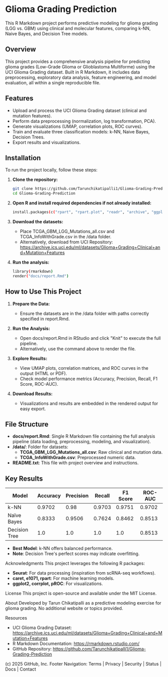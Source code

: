 # Glioma Grading Prediction

This R Markdown project performs predictive modeling for glioma grading (LGG vs. GBM) using clinical and molecular features, comparing k-NN, Naive Bayes, and Decision Tree models.

## Overview
This project provides a comprehensive analysis pipeline for predicting glioma grades (Low-Grade Glioma or Glioblastoma Multiforme) using the UCI Glioma Grading dataset. Built in R Markdown, it includes data preprocessing, exploratory data analysis, feature engineering, and model evaluation, all within a single reproducible file.

## Features
- Upload and process the UCI Glioma Grading dataset (clinical and mutation features).
- Perform data preprocessing (normalization, log transformation, PCA).
- Generate visualizations (UMAP, correlation plots, ROC curves).
- Train and evaluate three classification models: k-NN, Naive Bayes, Decision Trees.
- Export results and visualizations.

## Installation
To run the project locally, follow these steps:

1. **Clone the repository:**
   ```bash
   git clone https://github.com/Tarunchikatipalli1/Glioma-Grading-Prediction.git
   cd Glioma-Grading-Prediction
   ```
   
3. **Open R and install required dependencies if not already installed:**
   ```bash
   install.packages(c("rpart", "rpart.plot", "readr", "archive", "ggplot2", "corrplot", "dplyr", "MASS", "caret", "class", "e1071", "glmnet", "pROC", "tinytex"))
   ```


5. **Download the datasets:**
   - Place TCGA_GBM_LGG_Mutations_all.csv and TCGA_InfoWithGrade.csv in the /data folder.
   - Alternatively, download from UCI Repository: https://archive.ics.uci.edu/ml/datasets/Glioma+Grading+Clinical+and+Mutation+Features

6. **Run the analysis:**
   ```bash
   library(rmarkdown)
   render("docs/report.Rmd")
   ```

## How to Use This Project
1. **Prepare the Data:**
   - Ensure the datasets are in the /data folder with paths correctly specified in report.Rmd.

2. **Run the Analysis:**
   - Open docs/report.Rmd in RStudio and click "Knit" to execute the full pipeline.
   - Alternatively, use the command above to render the file.

3. **Explore Results:**
   - View UMAP plots, correlation matrices, and ROC curves in the output (HTML or PDF).
   - Check model performance metrics (Accuracy, Precision, Recall, F1 Score, ROC-AUC).

4. **Download Results:**
   - Visualizations and results are embedded in the rendered output for easy export.

## File Structure
- **docs/report.Rmd**: Single R Markdown file containing the full analysis pipeline (data loading, preprocessing, modeling, and visualization).
- **/data/**: Folder for datasets:
  - **TCGA_GBM_LGG_Mutations_all.csv**: Raw clinical and mutation data.
  - **TCGA_InfoWithGrade.csv**: Preprocessed numeric data.
- **README.txt**: This file with project overview and instructions.

## Key Results

| Model         | Accuracy | Precision | Recall | F1 Score | ROC-AUC |
|---------------|----------|-----------|--------|----------|---------|
| k-NN          | 0.9702   | 0.98      | 0.9703 | 0.9751   | 0.9702  |
| Naïve Bayes   | 0.8333   | 0.9506    | 0.7624 | 0.8462   | 0.8513  |
| Decision Tree | 1.0      | 1.0       | 1.0    | 1.0      | 0.8513  |

- **Best Model**: k-NN offers balanced performance.
- **Note**: Decision Tree's perfect scores may indicate overfitting.

Acknowledgments
This project leverages the following R packages:
- **Seurat**: For data processing (inspiration from scRNA-seq workflows).
- **caret, e1071, rpart**: For machine learning models.
- **ggplot2, corrplot, pROC**: For visualizations.

License
This project is open-source and available under the MIT License.

About
Developed by Tarun Chikatipalli as a predictive modeling exercise for glioma grading. No additional website or topics provided.

Resources
- UCI Glioma Grading Dataset: https://archive.ics.uci.edu/ml/datasets/Glioma+Grading+Clinical+and+Mutation+Features
- R Markdown Documentation: https://rmarkdown.rstudio.com/
- GitHub Repository: https://github.com/Tarunchikatipalli1/Glioma-Grading-Prediction


(c) 2025 GitHub, Inc.
Footer Navigation: Terms | Privacy | Security | Status | Docs | Contact
